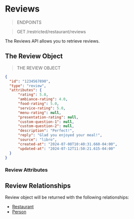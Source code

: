 # Reviews

> ENDPOINTS

> <span class="method get">GET</span> /restricted/restaurant/reviews <br>

The Reviews API allows you to retrieve reviews.

## The Review Object

> THE REVIEW OBJECT

```json
{
  "id": "1234567890",
  "type": "review",
  "attributes": {
      "rating": 5.0,
      "ambiance-rating": 4.0,
      "food-rating": 5.0,
      "service-rating": 5.0,
      "menu-rating": null,
      "presentation-rating": null,
      "custom-question-1": null,
      "custom-question-2": null,
      "description": "Perfect!",
      "reply": "Glad you enjoyed your meal!",
      "source": "libro",
      "created-at": "2024-07-08T10:40:31.660-04:00",
      "updated-at": "2024-07-12T11:50:21.615-04:00"
  }
}
```

### Review Attributes

<span class="dynamic-attributes" data-attr-type="reviews"></span>

## Review Relationships

Review object will be returned with the following relationships:

- [Restaurant](#restaurant)
- [Person](#person)